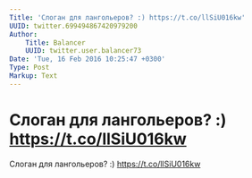 ```yaml
---
Title: 'Слоган для лангольеров? :) https://t.co/llSiU016kw'
UUID: twitter.699494867420979200
Author:
    Title: Balancer
    UUID: twitter.user.balancer73
Date: 'Tue, 16 Feb 2016 10:25:47 +0300'
Type: Post
Markup: Text
---
```


# Слоган для лангольеров? :) https://t.co/llSiU016kw

Слоган для лангольеров? :) https://t.co/llSiU016kw